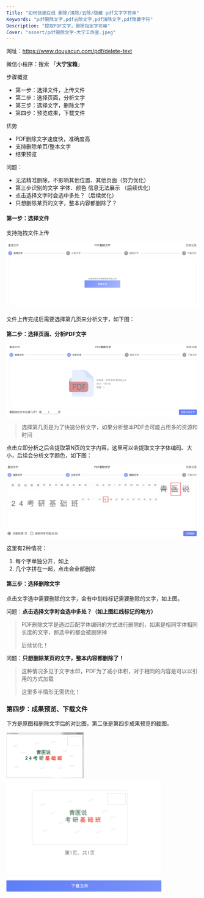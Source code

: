 ```yaml
---
Title: "如何快速在线 删除/清除/去除/隐藏 pdf文字字符串"
Keywords: "pdf删除文字,pdf去除文字,pdf清除文字,pdf隐藏字符"
Description: "提取PDF文字，删除指定字符串"
Cover: "assert/pdf删除文字-大宁工作室.jpeg"
---
```


网址：https://www.douyacun.com/pdf/delete-text

微信小程序：搜索 「**大宁宝箱**」



步骤概览

- 第一步：选择文件，上传文件
- 第二步：选择页面，分析文字
- 第三步：选择文字，删除文字
- 第四步：预览成果，下载文件

优势

- PDF删除文字速度快，准确度高
- 支持删除单页/整本文字
- 结果预览

问题：

- 无法精准删除，不影响其他位置、其他页面（努力优化）
- 第三步识别的文字  字体、颜色 信息无法展示 （后续优化）
- 点击选择文字时会选中多处？（后续优化）
- 只想删除某页的文字，整本内容都删除了？



#### 第一步：选择文件

支持拖拽文件上传

![pdf删除文字-选择文件](assert/pdf%E5%88%A0%E9%99%A4%E6%96%87%E5%AD%97-%E9%80%89%E6%8B%A9%E6%96%87%E4%BB%B6.png)

文件上传完成后需要选择第几页来分析文字，如下图：

#### 第二步：选择页面、分析PDF文字

![pdf删除文字-分析文字](assert/pdf%E5%88%A0%E9%99%A4%E6%96%87%E5%AD%97-%E5%88%86%E6%9E%90%E6%96%87%E5%AD%97.png)

> 选择第几页是为了快速分析文字，如果分析整本PDF会可能占用多的资源和时间

点击立即分析之后会提取第N页的文字内容，这里可以会提取文字字体编码、大小，后续会分析文字颜色，如下图：

![pdf删除文字-点击选中](assert/pdf%E5%88%A0%E9%99%A4%E6%96%87%E5%AD%97-%E7%82%B9%E5%87%BB%E9%80%89%E4%B8%AD.png)

这里有2种情况：

1. 每个字单独分开，如上
2. 几个字拼在一起，点击会全部删除

#### 第三步：选择删除文字

点击文字选中需要删除的文字，会有中划线标记需要删除的文字，如上图。

问题：**点击选择文字时会选中多处？（如上图红线标记的地方）**

> PDF删除文字是通过匹配字体编码的方式进行删除的，如果是相同字体相同长度的文字，那选中的都会被删除掉
>
> 后续优化！



问题：**只想删除某页的文字，整本内容都删除了！**

> 这种情况多见于文字水印，PDF为了减小体积，对于相同的内容是可以以引用的方式加载
>
> 这里多半情形无需优化！

 

### 第四步：成果预览、下载文件

下方是原图和删除文字后的对比图，第二张是第四步成果预览的截图。

<img src="assert/pdf删除文字-原文件.png" alt="pdf删除文字-原文件" style="width:40%;text-align:left" />

<img src="assert/pdf删除文字-成果预览.png" alt="pdf删除文字-成果预览" style="zoom:40%;" />

